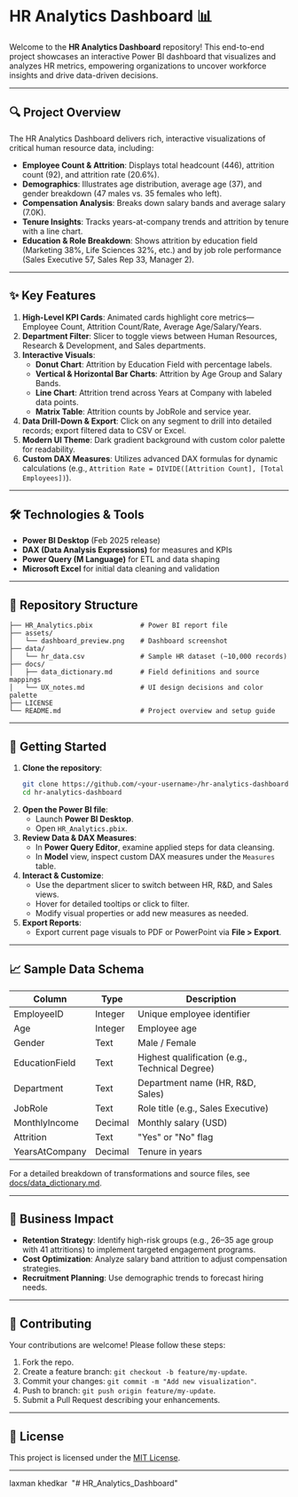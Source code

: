 # HR Analytics Dashboard 📊

Welcome to the **HR Analytics Dashboard** repository! This end-to-end project showcases an interactive Power BI dashboard that visualizes and analyzes HR metrics, empowering organizations to uncover workforce insights and drive data-driven decisions.

---

## 🔍 Project Overview

The HR Analytics Dashboard delivers rich, interactive visualizations of critical human resource data, including:

- **Employee Count & Attrition**: Displays total headcount (446), attrition count (92), and attrition rate (20.6%).
- **Demographics**: Illustrates age distribution, average age (37), and gender breakdown (47 males vs. 35 females who left).
- **Compensation Analysis**: Breaks down salary bands and average salary (7.0K).
- **Tenure Insights**: Tracks years-at-company trends and attrition by tenure with a line chart.
- **Education & Role Breakdown**: Shows attrition by education field (Marketing 38%, Life Sciences 32%, etc.) and by job role performance (Sales Executive 57, Sales Rep 33, Manager 2).

---

## ✨ Key Features

1. **High-Level KPI Cards**: Animated cards highlight core metrics—Employee Count, Attrition Count/Rate, Average Age/Salary/Years.
2. **Department Filter**: Slicer to toggle views between Human Resources, Research & Development, and Sales departments.
3. **Interactive Visuals**:
   - **Donut Chart**: Attrition by Education Field with percentage labels.
   - **Vertical & Horizontal Bar Charts**: Attrition by Age Group and Salary Bands.
   - **Line Chart**: Attrition trend across Years at Company with labeled data points.
   - **Matrix Table**: Attrition counts by JobRole and service year.
4. **Data Drill-Down & Export**: Click on any segment to drill into detailed records; export filtered data to CSV or Excel.
5. **Modern UI Theme**: Dark gradient background with custom color palette for readability.
6. **Custom DAX Measures**: Utilizes advanced DAX formulas for dynamic calculations (e.g., `Attrition Rate = DIVIDE([Attrition Count], [Total Employees])`).

---

## 🛠 Technologies & Tools

- **Power BI Desktop** (Feb 2025 release)
- **DAX (Data Analysis Expressions)** for measures and KPIs
- **Power Query (M Language)** for ETL and data shaping
- **Microsoft Excel** for initial data cleaning and validation

---

## 📂 Repository Structure

```
├── HR_Analytics.pbix            # Power BI report file
├── assets/
│   └── dashboard_preview.png    # Dashboard screenshot
├── data/
│   └── hr_data.csv              # Sample HR dataset (~10,000 records)
├── docs/
│   ├── data_dictionary.md       # Field definitions and source mappings
│   └── UX_notes.md              # UI design decisions and color palette
├── LICENSE
└── README.md                    # Project overview and setup guide
```

---

## 🚀 Getting Started

1. **Clone the repository**:
   ```bash
   git clone https://github.com/<your-username>/hr-analytics-dashboard.git
   cd hr-analytics-dashboard
   ```
2. **Open the Power BI file**:
   - Launch **Power BI Desktop**.
   - Open `HR_Analytics.pbix`.
3. **Review Data & DAX Measures**:
   - In **Power Query Editor**, examine applied steps for data cleansing.
   - In **Model** view, inspect custom DAX measures under the `Measures` table.
4. **Interact & Customize**:
   - Use the department slicer to switch between HR, R&D, and Sales views.
   - Hover for detailed tooltips or click to filter.
   - Modify visual properties or add new measures as needed.
5. **Export Reports**:
   - Export current page visuals to PDF or PowerPoint via **File > Export**.

---

## 📈 Sample Data Schema

| Column         | Type    | Description                                    |
| -------------- | ------- | ---------------------------------------------- |
| EmployeeID     | Integer | Unique employee identifier                     |
| Age            | Integer | Employee age                                   |
| Gender         | Text    | Male / Female                                  |
| EducationField | Text    | Highest qualification (e.g., Technical Degree) |
| Department     | Text    | Department name (HR, R&D, Sales)               |
| JobRole        | Text    | Role title (e.g., Sales Executive)             |
| MonthlyIncome  | Decimal | Monthly salary (USD)                           |
| Attrition      | Text    | "Yes" or "No" flag                             |
| YearsAtCompany | Decimal | Tenure in years                                |

For a detailed breakdown of transformations and source files, see [docs/data\_dictionary.md](docs/data_dictionary.md).

---

## 🎯 Business Impact

- **Retention Strategy**: Identify high-risk groups (e.g., 26–35 age group with 41 attritions) to implement targeted engagement programs.
- **Cost Optimization**: Analyze salary band attrition to adjust compensation strategies.
- **Recruitment Planning**: Use demographic trends to forecast hiring needs.

---

## 🤝 Contributing

Your contributions are welcome! Please follow these steps:

1. Fork the repo.
2. Create a feature branch: `git checkout -b feature/my-update`.
3. Commit your changes: `git commit -m "Add new visualization"`.
4. Push to branch: `git push origin feature/my-update`.
5. Submit a Pull Request describing your enhancements.

---

## 📄 License

This project is licensed under the [MIT License](LICENSE).

---

laxman khedkar 
"# HR_Analytics_Dashboard" 
